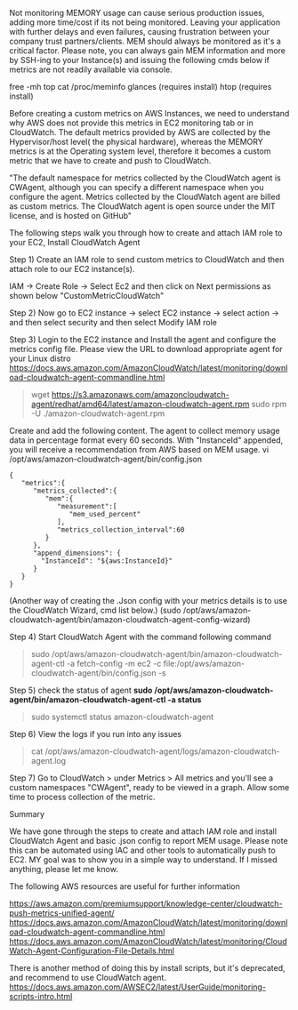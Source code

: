 Not monitoring MEMORY usage can cause serious production issues, adding more time/cost if its not being monitored. Leaving your application with further 
delays and even failures, causing frustration between your company trust partners/clients. MEM should always be monitored as it's a critical factor.
Please note, you can always gain MEM information and more by SSH-ing to your Instance(s) and issuing the following cmds below if metrics are not readily available via console.

free -mh 
top 
cat /proc/meminfo
glances (requires install) 
htop (requires install) 
 
Before creating a custom metrics on AWS Instances, we need to understand why AWS does not provide this metrics in EC2 monitoring tab or
in CloudWatch. The default metrics provided by AWS are collected by the Hypervisor/host level( the physical hardware), whereas the MEMORY metrics is at the 
Operating system level, therefore it becomes a custom metric that we have to create and push to CloudWatch.


"The default namespace for metrics collected by the CloudWatch agent is CWAgent, although you can specify a different namespace when you configure the agent.
Metrics collected by the CloudWatch agent are billed as custom metrics. The CloudWatch agent is open source under the MIT license, and is hosted on GitHub"

The following steps walk you through how to create and attach IAM role to your EC2, Install CloudWatch Agent

Step 1) Create an IAM role to send custom metrics to CloudWatch and then attach role to our EC2 instance(s).

IAM → Create Role → Select Ec2 and then click on Next permissions as shown below
"CustomMetricCloudWatch"

Step 2) Now go to EC2 instance → select EC2 instance → select action → and then select security and then select Modify IAM role


Step 3) Login to the EC2 instance and Install the agent and configure the metrics config file.
   Please view the URL to download appropriate agent for your Linux distro
   https://docs.aws.amazon.com/AmazonCloudWatch/latest/monitoring/download-cloudwatch-agent-commandline.html

> wget https://s3.amazonaws.com/amazoncloudwatch-agent/redhat/amd64/latest/amazon-cloudwatch-agent.rpm
> sudo rpm -U ./amazon-cloudwatch-agent.rpm

Create and add the following content. The agent to collect memory usage data in percentage format every 60 seconds.
With "InstanceId" appended, you will receive a recommendation from AWS based on MEM usage.
vi /opt/aws/amazon-cloudwatch-agent/bin/config.json

```
{
   "metrics":{
      "metrics_collected":{
         "mem":{
            "measurement":[
               "mem_used_percent"
            ],
            "metrics_collection_interval":60
         }
      },
      "append_dimensions": {
        "InstanceId": "${aws:InstanceId}"
      }
   }
}
```

(Another way of creating the .Json config with your metrics details is to use the CloudWatch Wizard, cmd list below.)
(sudo /opt/aws/amazon-cloudwatch-agent/bin/amazon-cloudwatch-agent-config-wizard)

Step 4) Start CloudWatch Agent with the command following command

> sudo /opt/aws/amazon-cloudwatch-agent/bin/amazon-cloudwatch-agent-ctl -a fetch-config -m ec2 -c file:/opt/aws/amazon-cloudwatch-agent/bin/config.json -s

Step 5) check the status of agent
**sudo /opt/aws/amazon-cloudwatch-agent/bin/amazon-cloudwatch-agent-ctl -a status**
> sudo systemctl status amazon-cloudwatch-agent


Step 6) View the logs if you run into any issues

> cat /opt/aws/amazon-cloudwatch-agent/logs/amazon-cloudwatch-agent.log



Step 7) Go to CloudWatch > under Metrics > All metrics and you'll see a custom namespaces "CWAgent", ready to be viewed
   in a graph. Allow some time to process collection of the metric.


Summary

We have gone through the steps to create and attach IAM role and install CloudWatch Agent and basic .json config to report MEM usage.
Please note this can be automated using IAC and other tools to automatically push to EC2. MY goal was to show you in a simple way to
understand. If I missed anything, please let me know.


The following AWS resources are useful for further information

https://aws.amazon.com/premiumsupport/knowledge-center/cloudwatch-push-metrics-unified-agent/
https://docs.aws.amazon.com/AmazonCloudWatch/latest/monitoring/download-cloudwatch-agent-commandline.html
https://docs.aws.amazon.com/AmazonCloudWatch/latest/monitoring/CloudWatch-Agent-Configuration-File-Details.html

There is another method of doing this by install scripts, but it's deprecated, and recommend to use CloudWatch agent.
https://docs.aws.amazon.com/AWSEC2/latest/UserGuide/monitoring-scripts-intro.html
